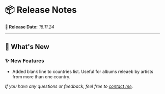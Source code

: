 # 📦 Release Notes

**📅 Release Date:** _18.11.24_

---

## 🚀 What's New

### ✨ New Features
- Added blank line to countries list. Useful for albums releaeb by artists from more than one country.


*If you have any questions or feedback, feel free to [contact me](mailto:magnus@overli.dev).*